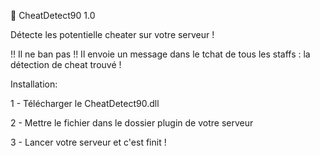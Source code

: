 📗 CheatDetect90 1.0

Détecte les potentielle cheater sur votre serveur !

!! Il ne ban pas !! Il envoie un message dans le tchat de tous les staffs : la détection de cheat trouvé !

Installation:

1 - Télécharger le CheatDetect90.dll

2 - Mettre le fichier dans le dossier plugin de votre serveur

3 - Lancer votre serveur et c'est finit !
